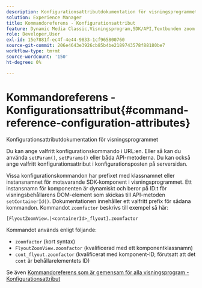 ```yaml
---
description: Konfigurationsattributdokumentation för visningsprogrammet
solution: Experience Manager
title: Kommandoreferens - Konfigurationsattribut
feature: Dynamic Media Classic,Visningsprogram,SDK/API,Textbunden zoom
role: Developer,User
exl-id: 15e7881f-ec4f-4e44-9833-1cf965800760
source-git-commit: 206e4643e3926cb85b4be2189743578f88180be7
workflow-type: tm+mt
source-wordcount: '150'
ht-degree: 0%

---
```


# Kommandoreferens - Konfigurationsattribut{#command-reference-configuration-attributes}

Konfigurationsattributdokumentation för visningsprogrammet

Du kan ange valfritt konfigurationskommando i URL:en. Eller så kan du använda `setParam()`, `setParams()` eller båda API-metoderna. Du kan också ange valfritt konfigurationsattribut i konfigurationsposten på serversidan.

Vissa konfigurationskommandon har prefixet med klassnamnet eller instansnamnet för motsvarande SDK-komponent i visningsprogrammet. Ett instansnamn för komponenten är dynamiskt och beror på ID:t för visningsbehållarens DOM-element som skickas till API-metoden `setContainerId()`. Dokumentationen innehåller ett valfritt prefix för sådana kommandon. Kommandot `zoomfactor` beskrivs till exempel så här:

`[FlyoutZoomView.|<containerId>_flyout].zoomfactor`

Kommandot används enligt följande:

* `zoomfactor` (kort syntax)
* `FlyoutZoomView.zoomfactor` (kvalificerad med ett komponentklassnamn)
* `cont_flyout.zoomfactor` (kvalificerat med komponent-ID, förutsatt att det  `cont` är behållarelementets ID)

Se även [Kommandoreferens som är gemensam för alla visningsprogram - Konfigurationsattribut](../../../r-html5-viewer-20-cmdref-configattrib/r-html5-viewer-20-cmdref-configattrib.md#concept-850e0f2c49b949deb7cfbfd330d329bd)
